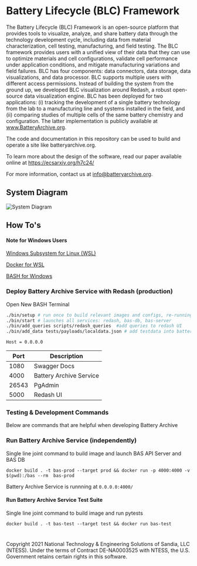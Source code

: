 # __Battery Lifecycle (BLC) Framework__

The Battery Lifecycle (BLC) Framework is an open-source platform that provides tools to visualize, analyze, and share battery data through the technology development cycle, including data from material characterization, cell testing, manufacturing, and field testing. The BLC framework provides users with a unified view of their data that they can use to optimize materials and cell configurations, validate cell performance under application conditions, and mitigate manufacturing variations and field failures. BLC has four components: data connectors, data storage, data visualizations, and data processor. BLC supports multiple users with different access permissions. Instead of building the system from the ground up, we developed BLC visualization around Redash, a robust open-source data visualization engine. BLC has been deployed for two applications: (i) tracking the development of a single battery technology from the lab to a manufacturing line and systems installed in the field, and (ii) comparing studies of multiple cells of the same battery chemistry and configuration. The latter implementation is publicly available at www.BatteryArchive.org. 

The code and documentation in this repository can be used to build and operate a site like batteryarchive.org.

To learn more about the design of the software, read our paper available online at https://ecsarxiv.org/h7c24/

For more information, contact us at info@batteryarchive.org.


## System Diagram

![System Diagram](assets/images/system_diagram.png)

## How To's

#### Note for Windows Users
[Windows Subsystem for Linux (WSL) ](https://docs.microsoft.com/en-us/windows/wsl/)

[Docker for WSL](https://docs.microsoft.com/en-us/windows/wsl/tutorials/wsl-containers)

[BASH for Windows](https://docs.microsoft.com/en-us/learn/paths/shell/)


### Deploy Battery Archive Service with Redash (production) 


Open New BASH Terminal
```bash
./bin/setup # run once to build relevant images and configs, re-running will regenerate auth for redash database
./bin/start # launches all services: redash, bas-db, bas-server
./bin/add_queries scripts/redash_queries  #add queries to redash UI
./bin/add_data tests/payloads/localdata.json # add testdata into battery archive database 
```

`Host = 0.0.0.0`

| Port      | Description |
| ----------- | ----------- |
| 1080  | Swagger Docs       |
| 4000  | Battery Archive Service        |
| 26543 | PgAdmin|
| 5000  | Redash UI



### Testing & Development Commands  

Below are commands that are helpful when developing Battery Archive

### Run Battery Archive Service (independently)

Single line joint command to build image and launch BAS API Server and BAS DB

```
docker build . -t bas-prod --target prod && docker run -p 4000:4000 -v $(pwd):/bas --rm  bas-prod
```

Battery Archive Service is runnning
at `0.0.0.0:4000/`


#### Run Battery Archive Service Test Suite 

Single line joint command to build image and run pytests

```
docker build . -t bas-test --target test && docker run bas-test
```

#
Copyright 2021 National Technology & Engineering Solutions of Sandia, LLC (NTESS). Under the terms of Contract DE-NA0003525 with NTESS, the U.S. Government retains certain rights in this software.

